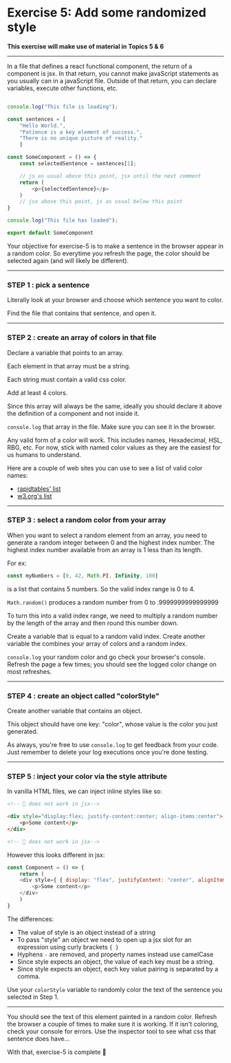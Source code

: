 # Exercise 5: Add some randomized style

**This exercise will make use of material in Topics 5 & 6**

---

In a file that defines a react functional component, the return of a component is jsx.  In that return, you cannot make javaScript statements as you usually can in a javaScript file.  Outside of that return, you can declare variables, execute other functions, etc.

```js

console.log("This file is loading");

const sentences = [
	"Hello World.",
	"Patience is a key element of success.",
	"There is no unique picture of reality."
	]

const SomeComponent = () => {
	const selectedSentence = sentences[1];

	// js as usual above this point, jsx until the next comment
	return (
		<p>{selectedSentence}</p>
	)
	// jsx above this point, js as usual below this point 
}

console.log("This file has loaded");

export default SomeComponent
```

Your objective for exercise-5 is to make a sentence in the browser appear in a random color.
So everytime you refresh the page, the color should be selected again (and will likely be different).

---

### **STEP 1** : pick a sentence

Literally look at your browser and choose which sentence you want to color.

Find the file that contains that sentence, and open it.

---

### **STEP 2** : create an array of colors in that file

Declare a variable that points to an array.

Each element in that array must be a string.

Each string must contain a valid css color.

Add at least 4 colors.

Since this array will always be the same, ideally you should declare it above the definition of a component and not inside it.

`console.log` that array in the file.  Make sure you can see it in the browser.

Any valid form of a color will work.  This includes names, Hexadecimal, HSL, RBG, etc.  For now, stick with named color values as they are the easiest for us humans to understand.

Here are a couple of web sites you can use to see a list of valid color names:

- [rapidtables' list](https://www.rapidtables.com/web/css/css-color.html)
- [w3.org's list](https://www.w3.org/wiki/CSS/Properties/color/keywords)

---

### **STEP 3** : select a random color from your array

When you want to select a random element from an array, you need to generate a random integer between 0 and the highest index number.  The highest index number available from an array is 1 less than its length.

For ex:
```js
const myNumbers = [0, 42, Math.PI, Infinity, 100]
```
is a list that contains 5 numbers.  So the valid index range is 0 to 4.

`Math.random()` produces a random number from 0 to .9999999999999999

To turn this into a valid index range, we need to multiply a random number by the length of the array and then round this number down.

Create a variable that is equal to a random valid index.
Create another variable the combines your array of colors and a random index.

`console.log` your random color and go check your browser's console.  Refresh the page a few times; you should see the logged color change on most refreshes.

---

### **STEP 4** : create an object called "colorStyle"

Create another variable that contains an object.

This object should have one key: "color", whose value is the color you just generated.

As always, you're free to use `console.log` to get feedback from your code.  Just remember to delete your log executions once you're done testing.

---

### **STEP 5** : inject your color via the style attribute

In vanilla HTML files, we can inject inline styles like so:
```html
<!-- 🚫 does not work in jsx-->

<div style="display:flex; justify-content:center; align-items:center">
	<p>Some content</p>
</div>

<!-- 🚫 does not work in jsx-->
```

However this looks different in jsx:

```js
const Component = () => {
	return (
	<div style={ { display: "flex", justifyContent: "center", alignItems: "center" } }>
		<p>Some content</p>
	</div>
	)
}
```

The differences:
- The value of style is an object instead of a string
- To pass "style" an object we need to open up a jsx slot for an expression using curly brackets ` { } `
- Hyphens ` - ` are removed, and property names instead use camelCase
- Since style expects an object, the value of each key must be a string.
- Since style expects an object, each key value pairing is separated by a comma.

Use your `colorStyle` variable to randomly color the text of the sentence you selected in Step 1.

---

You should see the text of this element painted in a random color.  Refresh the browser a couple of times to make sure it is working.  If it isn't coloring, check your console for errors.  Use the inspector tool to see what css that sentence does have...

With that, exercise-5 is complete 🎉